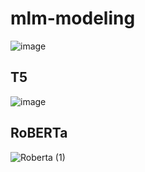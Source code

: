 # mlm-modeling
![image](https://github.com/ugiugi0823/mlm-modeing/assets/106899647/f49aba5e-32d1-419f-9db7-080b8a7d779b)




## T5
![image](https://github.com/ugiugi0823/mlm-modeing/assets/106899647/66357c5b-29ad-4d17-881b-82488596a1c9)






## RoBERTa
![Roberta (1)](https://github.com/ugiugi0823/mlm-modeing/assets/106899647/72f03cfb-baa3-4475-b648-dd24651ce366)





